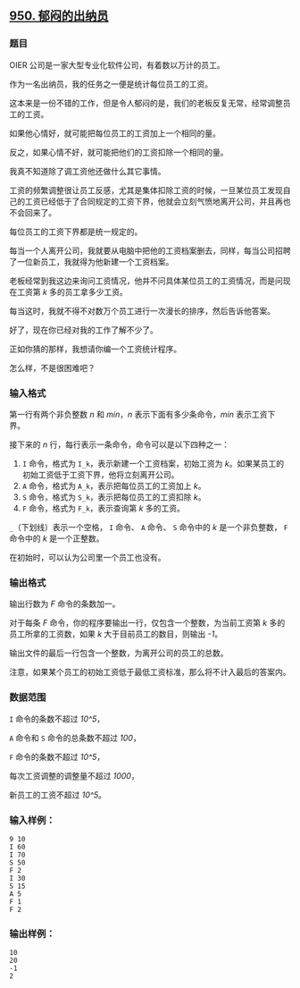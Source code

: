 ## [950. 郁闷的出纳员](https://www.acwing.com/problem/content/952/)

### 题目

OIER 公司是一家大型专业化软件公司，有着数以万计的员工。

作为一名出纳员，我的任务之一便是统计每位员工的工资。

这本来是一份不错的工作，但是令人郁闷的是，我们的老板反复无常，经常调整员工的工资。

如果他心情好，就可能把每位员工的工资加上一个相同的量。

反之，如果心情不好，就可能把他们的工资扣除一个相同的量。

我真不知道除了调工资他还做什么其它事情。

工资的频繁调整很让员工反感，尤其是集体扣除工资的时候，一旦某位员工发现自己的工资已经低于了合同规定的工资下界，他就会立刻气愤地离开公司，并且再也不会回来了。

每位员工的工资下界都是统一规定的。

每当一个人离开公司，我就要从电脑中把他的工资档案删去，同样，每当公司招聘了一位新员工，我就得为他新建一个工资档案。

老板经常到我这边来询问工资情况，他并不问具体某位员工的工资情况，而是问现在工资第 *k* 多的员工拿多少工资。

每当这时，我就不得不对数万个员工进行一次漫长的排序，然后告诉他答案。

好了，现在你已经对我的工作了解不少了。

正如你猜的那样，我想请你编一个工资统计程序。

怎么样，不是很困难吧？

### 输入格式

第一行有两个非负整数 *n* 和 *min*，*n* 表示下面有多少条命令，*min* 表示工资下界。

接下来的 *n* 行，每行表示一条命令，命令可以是以下四种之一：

1. `I` 命令，格式为 `I_k`，表示新建一个工资档案，初始工资为 *k*。如果某员工的初始工资低于工资下界，他将立刻离开公司。
2. `A` 命令，格式为 `A_k`，表示把每位员工的工资加上 *k*。
3. `S` 命令，格式为 `S_k`，表示把每位员工的工资扣除 *k*。
4. `F` 命令，格式为 `F_k`，表示查询第 *k* 多的工资。

`_`（下划线）表示一个空格， `I` 命令、 `A` 命令、 `S` 命令中的 *k* 是一个非负整数， `F` 命令中的 *k* 是一个正整数。

在初始时，可以认为公司里一个员工也没有。

### 输出格式

输出行数为 *F* 命令的条数加一。

对于每条 *F* 命令，你的程序要输出一行，仅包含一个整数，为当前工资第 *k* 多的员工所拿的工资数，如果 *k* 大于目前员工的数目，则输出 *-1*。

输出文件的最后一行包含一个整数，为离开公司的员工的总数。

注意，如果某个员工的初始工资低于最低工资标准，那么将不计入最后的答案内。

### 数据范围

`I` 命令的条数不超过 *10^5*，

`A` 命令和 `S` 命令的总条数不超过 *100*，

`F` 命令的条数不超过 *10^5*，

每次工资调整的调整量不超过 *1000*，

新员工的工资不超过 *10^5*。

### 输入样例：

```
9 10
I 60
I 70
S 50
F 2
I 30
S 15
A 5
F 1
F 2
```

### 输出样例：

```
10
20
-1
2
```
